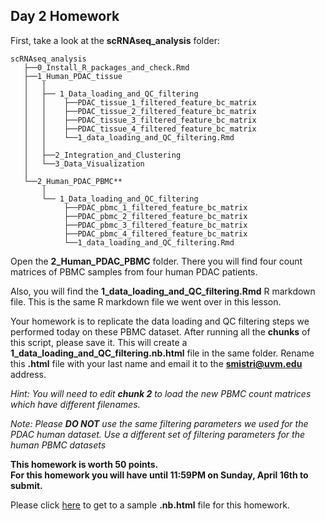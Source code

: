 ## Day 2 Homework
First, take a look at the **scRNAseq_analysis** folder:
    
    scRNAseq_analysis                         
       ├──0_Install_R_packages_and_check.Rmd
       ├──1_Human_PDAC_tissue 
       │   │                                  
       │   ├── 1_Data_loading_and_QC_filtering
       │   │    ├──PDAC_tissue_1_filtered_feature_bc_matrix
       │   │    ├──PDAC_tissue_2_filtered_feature_bc_matrix
       │   │    ├──PDAC_tissue_3_filtered_feature_bc_matrix
       │   │    ├──PDAC_tissue_4_filtered_feature_bc_matrix
       │   │    └──1_data_loading_and_QC_filtering.Rmd
       │   │
       │   ├──2_Integration_and_Clustering    
       │   └──3_Data_Visualization
       │   
       └──2_Human_PDAC_PBMC**
           │                                  
           └── 1_Data_loading_and_QC_filtering
                ├──PDAC_pbmc_1_filtered_feature_bc_matrix
                ├──PDAC_pbmc_2_filtered_feature_bc_matrix
                ├──PDAC_pbmc_3_filtered_feature_bc_matrix
                ├──PDAC_pbmc_4_filtered_feature_bc_matrix
                └──1_data_loading_and_QC_filtering.Rmd
                
Open the **2_Human_PDAC_PBMC** folder. There you will find four count matrices of PBMC samples from four human PDAC patients.

Also, you will find the **1_data_loading_and_QC_filtering.Rmd** R markdown file. This is the same R markdown file we went over in this lesson.

Your homework is to replicate the data loading and QC filtering steps we performed today on these PBMC dataset. After running all the **chunks** of this script, please save it. This will create a **1_data_loading_and_QC_filtering.nb.html** file in the same folder. Rename this **.html** file with your last name and email it to the **smistri@uvm.edu** address.

_Hint: You will need to edit **chunk 2** to load the new PBMC count matrices which have different filenames._

_Note: Please **DO NOT** use the same filtering parameters we used for the PDAC human dataset. Use a different set of filtering parameters for the human PBMC datasets_

**This homework is worth 50 points.**  
**For this homework you will have until 11:59PM on Sunday, April 16th to submit.**  

Please click [here](/Homework/Mistri_HW_Day2_markdown_sample.nb.html) to get to a sample **.nb.html** file for this homework.
